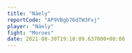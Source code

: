 ```yaml
---
title: "Näely"
reportCode: "AP9VBgb76dTW3Fxj"
player: "Näely"
fight: "Moroes"
date: 2021-08-30T19:10:09.637000+00:00
---
```

